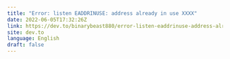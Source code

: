 ```yaml
---
title: "Error: listen EADDRINUSE: address already in use XXXX"
date: 2022-06-05T17:32:26Z
link: https://dev.to/binarybeast880/error-listen-eaddrinuse-address-already-in-use-xxxx-jho?utm_medium=RSS&utm_source=news.12bit.vn
site: dev.to
language: English
draft: false
---
```


